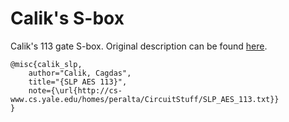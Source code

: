 # Calik's S-box

Calik's 113 gate S-box. Original description can be found [here](https://www.cs.yale.edu/homes/peralta/CircuitStuff/SLP_AES_113.txt).

```
@misc{calik_slp,
    author="Calik, Cagdas",
    title="{SLP AES 113}",
    note={\url{http://cs-www.cs.yale.edu/homes/peralta/CircuitStuff/SLP_AES_113.txt}}
}
```